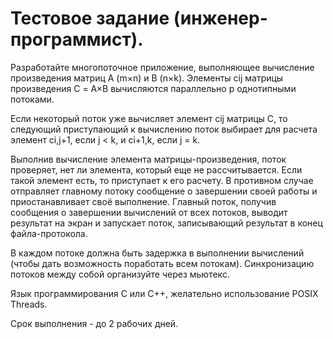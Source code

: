 Тестовое задание (инженер-программист).
=======================================

Разработайте многопоточное приложение,
выполняющее вычисление произведения матриц A (m×n) и B (n×k).
Элементы cij матрицы произведения С = A×B
вычисляются параллельно p однотипными потоками.

Если некоторый поток уже вычисляет элемент cij матрицы C,
то следующий приступающий к вычислению поток
выбирает для расчета элемент ci,j+1, если j < k, и ci+1,k, если j = k.

Выполнив вычисление элемента матрицы-произведения, поток проверяет,
нет ли элемента, который еще не рассчитывается.
Если такой элемент есть, то приступает к его расчету.
В противном случае отправляет главному потоку сообщение
о завершении своей работы и приостанавливает своё выполнение.
Главный поток, получив сообщения о завершении вычислений от всех потоков,
выводит результат на экран и запускает поток,
записывающий результат в конец файла-протокола.

В каждом потоке должна быть задержка в выполнении вычислений
(чтобы дать возможность поработать всем потокам).
Синхронизацию потоков между собой организуйте через мьютекс.

Язык программирования C или С++,
желательно использование POSIX Threads.

Срок выполнения - до 2 рабочих дней.
